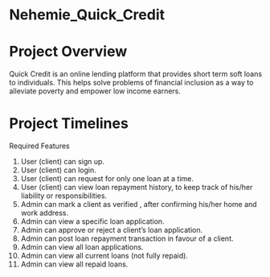 # Nehemie_Quick_Credit


# Project Overview
Quick Credit is an online lending platform that provides short term soft loans to individuals. This helps solve problems of financial inclusion as a way to alleviate poverty and empower low income earners.


# Project Timelines
Required Features

1. User (client) can sign up.
2. User (client) can login.
3. User (client) can request for only one loan at a time.
4. User (client) can view loan repayment history, to keep track of his/her liability or
responsibilities.
5. Admin can mark a client as verified , after confirming his/her home and work address.
6. Admin can view a specific loan application.
7. Admin can approve or reject a client’s loan application.
8. Admin can post loan repayment transaction in favour of a client.
9. Admin can view all loan applications.
10. Admin can view all current loans (not fully repaid).
11. Admin can view all repaid loans.